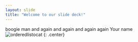 ```yaml
---
layout: slide
title: "Welcome to our slide deck!"
---
```


boogie man and again and again and again again
Your name
![orderedlistocat](https://octodex.github.com/images/orderedlistocat.png)
{: .center}
